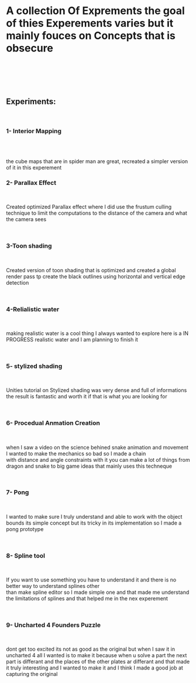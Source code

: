 <h1>A collection Of Exprements the goal of thies Experements varies but it mainly fouces on Concepts that is obsecure </h1>
</br>
</br>
</br>
</br>
<h2>Experiments:</h2>
</br>
<h3>1- Interior Mapping</h3>
</br>
</br>
<p>the cube maps that are in spider man are great, recreated a simpler version of it in this experement</p>
<h3>2- Parallax Effect</h3>
<br>
<p>Created optimized Parallax effect where I did use the frustum culling technique to limit the computations to the distance of the camera and what the camera sees</p>
</br>
<h3>3-Toon shading </h3>
<br>
<p>Created version of toon shading that is optimized and created a global render pass tp create the black outlines using horizontal and vertical edge detection</p>
</br>
<h3>4-Relialistic water </h3>
<br>
<p>making realistic water is a cool thing I always wanted to explore here is a IN PROGRESS realistic water and I am planning to finish it </p>
</br>
<h3>5- stylized shading</h3>
<br>
<p>Unities tutorial on  Stylized shading was very dense and full of informations the result is fantastic and worth it if that is what you are looking for </p>
</br>
<h3>6- Procedual Anmation Creation</h3>
<br>
<p> when I saw a video on the science behined snake animation and movement I wanted to make the mechanics so bad so I made a chain 
<br>
with distance and angle constraints with it you can make a lot of things from dragon and snake to big game ideas that mainly uses this techneque </p>
</br>
<h3>7- Pong </h3>
<br>
<p>I wanted to make sure I truly understand and able to work with the object bounds its simple concept but its tricky in its implementation so I made a pong prototype </p>
<br>
<h3>8- Spline tool</h3>
<br>
<p>If you want to use something you have to understand it and there is no better way to understand splines other
</br>
than make spline editor so I made simple one and that made me  understand the limitations of splines and that helped me in the nex experement</p>
</br>
<h3>9- Uncharted 4 Founders Puzzle</h3>
<br>
<p>dont get too excited its not as good as the original but when I saw it in uncharted 4 all I wanted is to make it because when u solve a part the next part is differant and the places of the other plates ar differant and that made it truly interesting and I wanted to make it and I think I made a good job at capturing the original </p>
